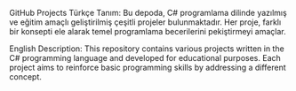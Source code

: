 GitHub Projects
Türkçe Tanım:
Bu depoda, C# programlama dilinde yazılmış ve eğitim amaçlı geliştirilmiş çeşitli projeler bulunmaktadır. Her proje, farklı bir konsepti ele alarak temel programlama becerilerini pekiştirmeyi amaçlar.

English Description:
This repository contains various projects written in the C# programming language and developed for educational purposes. Each project aims to reinforce basic programming skills by addressing a different concept.
